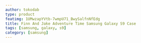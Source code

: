```yaml
---
author: tokodab
type: product
featimg: 1UMwzapYVtb-7wmpU71_BwySalfnNfEdg
title: Finn And Jake Adventure Time Samsung Galaxy S9 Case
tags: [samsung, galaxy, s9]
category: [samsung]
---
```

